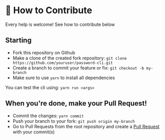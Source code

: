 # 🔗 How to Contribute
Every help is welcome! See how to contribute below

## Starting
 * Fork this repository on Github
 * Make a clone of the created fork repository: `git clone https://github.com/youruser/password-cli.git`
 * Create a branch to commit your feature or fix: `git checkout -b my-branch`
 * Make sure to use `yarn` to install all dependencies

You can test the cli using: `yarn run <args>`


## When you're done, make your Pull Request!
 * Commit the changes: `yarn commit`
 * Push your branch to your fork: `git push origin my-branch`
 * Go to Pull Requests from the root repository and create a [Pull Request](https://github.com/TeamDock/password-cli/pulls) with your commit(s)